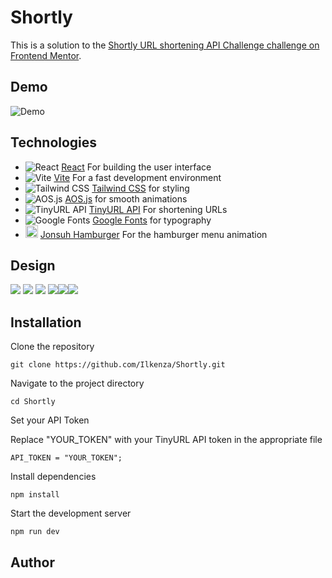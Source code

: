 # **Shortly**

This is a solution to the [Shortly URL shortening API Challenge challenge on Frontend Mentor](https://www.frontendmentor.io/challenges/url-shortening-api-landing-page-2ce3ob-G).

## Demo

![Demo]()

## Technologies

- ![React](https://cdn.simpleicons.org/react/61DAFB?size=20 "react") [React](https://react.dev/) For building the user interface
- ![Vite](https://cdn.simpleicons.org/vite/646CFF?size=20) [Vite](https://vitejs.dev/) For a fast development environment
- ![Tailwind CSS](https://cdn.simpleicons.org/tailwindcss/06B6D4?size=20) [Tailwind CSS](https://tailwindcss.com/) for styling
- ![AOS.js](https://cdn.simpleicons.org/javascript/FFD700?size=20) [AOS.js](https://michalsnik.github.io/aos/) for smooth animations
- ![TinyURL API](https://cdn.simpleicons.org/imgur/0077B5?size=20) [TinyURL API](https://tinyurl.com/) For shortening URLs
- ![Google Fonts](https://cdn.simpleicons.org/google/4285F4?size=20) [Google Fonts](https://fonts.google.com/) for typography
- <img src="https://jonsuh.com/hamburgers/favicon.ico" style="height:20px;" alt="Alt text" title="Optional title"> [Jonsuh Hamburger](https://jonsuh.com/hamburgers/) For the hamburger menu animation

## Design

<img src="./public/design/desktop-active-states.jpg">
<img src="./public/design/desktop-design.jpg">
<img src="./public/design/desktop-preview.jpg">
<img src="./public/design/mobile-active-states.jpg"><img src="./public/design/mobile-design.jpg"><img src="./public/design/mobile-navigation.jpg">

## Installation

Clone the repository

```shell
git clone https://github.com/Ilkenza/Shortly.git
```

Navigate to the project directory

```shell
cd Shortly
```

Set your API Token

Replace "YOUR_TOKEN" with your TinyURL API token in the appropriate file

```shell
API_TOKEN = "YOUR_TOKEN";
```

Install dependencies

```shell
npm install
```

Start the development server

```shell
npm run dev
```

## Author
